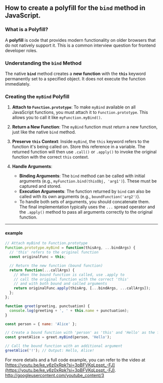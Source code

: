 ## How to create a polyfill for the `bind` method in JavaScript.

### What is a Polyfill?

A **polyfill** is code that provides modern functionality on older browsers that do not natively support it. This is a common interview question for frontend developer roles.

### Understanding the `bind` Method

The native **`bind`** method creates a **new function** with the **`this`** keyword permanently set to a specified object. It does not execute the function immediately.

### Creating the `myBind` Polyfill

1.  **Attach to `Function.prototype`**: To make `myBind` available on all JavaScript functions, you must attach it to `Function.prototype`. This allows you to call it like `myFunction.myBind()`.

2.  **Return a New Function**: The `myBind` function must return a new function, just like the native `bind` method.

3.  **Preserve `this` Context**: Inside `myBind`, the `this` keyword refers to the function it's being called on. Store this reference in a variable. The returned function will then use `.call()` or `.apply()` to invoke the original function with the correct `this` context.

4.  **Handle Arguments**:
    * **Binding Arguments**: The `bind` method can be called with initial arguments (e.g., `myFunction.bind(thisObj, 'arg1')`). These must be captured and stored.
    * **Execution Arguments**: The function returned by `bind` can also be called with its own arguments (e.g., `boundFunction('arg2')`).
    * To handle both sets of arguments, you should concatenate them. The final implementation typically uses the `...` spread operator and the `.apply()` method to pass all arguments correctly to the original function.

---

#### example
``` javascript
// Attach myBind to Function.prototype
Function.prototype.myBind = function(thisArg, ...bindArgs) {
  // 'this' refers to the original function
  const originalFunc = this;

  // Return the new function (bound function)
  return function(...callArgs) {
    // When the bound function is called, use .apply to
    // call the original function with the correct 'this'
    // and with both bound and called arguments
    return originalFunc.apply(thisArg, [...bindArgs, ...callArgs]);
  };
};

function greet(greeting, punctuation) {
  console.log(greeting + ', ' + this.name + punctuation);
}

const person = { name: 'Alice' };

// Create a bound function with 'person' as 'this' and 'Hello' as the first argument
const greetAlice = greet.myBind(person, 'Hello');

// Call the bound function with an additional argument
greetAlice('!'); // Output: Hello, Alice!


```

For more details and a full code example, you can refer to the video at [https://youtu.be/ke_y6z0xRpk?si=3pBFVKqLpspt_-FJ](https://youtu.be/ke_y6z0xRpk?si=3pBFVKqLpspt_-FJ).
http://googleusercontent.com/youtube_content/3
